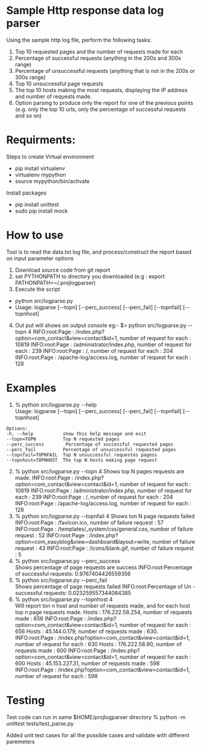 # Sample Http response data log parser
Using the sample http log file, perform the following tasks:
1. Top 10 requested pages and the number of requests made for each
2. Percentage of successful requests (anything in the 200s and 300s range)
3. Percentage of unsuccessful requests (anything that is not in the 200s or 300s range)
4. Top 10 unsuccessful page requests
5. The top 10 hosts making the most requests, displaying the IP address and number of requests made.
6. Option parsing to produce only the report for one of the previous points (e.g. only the top 10 urls, only the percentage of successful requests and so on)

# Requirments:
Steps to create Virtual environment
- pip install virtualenv
- virtualenv mypython
- source mypython/bin/activate

Install packages
- pip install unittest
- sudo pip install mock

# How to use
Tool is to read the data.txt log file, and process/construct the report based on input parameter options
1. Download source code from git report
2. set PYTHONPATH to directory you downloaded (e.g : export PATHONPATH=~/.projlogparser)
3. Execute the script
  - python src/logparse.py 
  - Usage: logparse [--topn] [--perc_success] [--perc_fail] [--topnfail] [--topnhost]

4. Out put will shows on output console
   eg:-
    $> python src/logparse.py --topn 4 
    INFO:root:Page : /index.php?option=com_contact&view=contact&id=1, number of request for each : 10819
    INFO:root:Page : /administrator/index.php, number of request for each : 239
    INFO:root:Page : /, number of request for each : 204
    INFO:root:Page : /apache-log/access.log, number of request for each : 128
    
# Examples
  1. % python src/logparse.py --help  
    Usage: logparse [--topn] [--perc_success] [--perc_fail] [--topnfail] [--topnhost]

    Options:
    -h, --help           show this help message and exit
    --topn=TOPN          Top N requested pages
    --perc_success        Percentage of successful requested pages
    --perc_fail          Percentage of unsuccessful requested pages
    --topnfail=TOPNFAIL  Top N unsuccessful requestes pagess
    --topnhost=TOPNHOST  The top N hosts making page request
  2. % python src/logparse.py --topn 4
    Shows top N pages requests are made.
    INFO:root:Page : /index.php?option=com_contact&view=contact&id=1, number of request for each : 10819
    INFO:root:Page : /administrator/index.php, number of request for each : 239 
    INFO:root:Page : /, number of request for each : 204
    INFO:root:Page : /apache-log/access.log, number of request for each : 128
  3.  % python src/logparse.py --topnfail 4
    Shows ton N page requests failed
    INFO:root:Page : /favicon.ico, number of failure request  : 57
    INFO:root:Page : /templates/_system/css/general.css, number of failure request  : 52
    INFO:root:Page : /index.php?option=com_easyblog&view=dashboard&layout=write, number of failure request  : 43
    INFO:root:Page : /icons/blank.gif, number of failure request  : 5
  4. % python src/logparse.py --perc_success  
    Shows percentage of page requests are success
    INFO:root:Percentage of successful requests: 0.9767404426559356
  5. % python src/logparse.py --perc_fail    
     Shows percentage of page requests failed
     INFO:root:Percentage of Un - successful requests: 0.023259557344064385
  6.  % python src/logparse.py --topnhost 4   
     Will report ton n host and number of requests made, and for each host top n page requests made.
     Hosts : 176.222.58.254, number of requests made : 656
     INFO:root:Page : /index.php?option=com_contact&view=contact&id=1, number of request for each : 656
     Hosts : 45.144.0.179, number of requests made : 630.
     INFO:root:Page : /index.php?option=com_contact&view=contact&id=1, number of request for each : 630
     Hosts : 176.222.58.90, number of requests made : 600 
     INFO:root:Page : /index.php?option=com_contact&view=contact&id=1, number of request for each : 600
     Hosts : 45.153.227.31, number of requests made : 598
     INFO:root:Page : /index.php?option=com_contact&view=contact&id=1, number of request for each : 598
     
 # Testing
   Test code can run in same $HOME/projlogparser directory
  % python -m unittest tests/test_parse.py

   Added unit test cases for all the possible cases and validate with different paremeters
